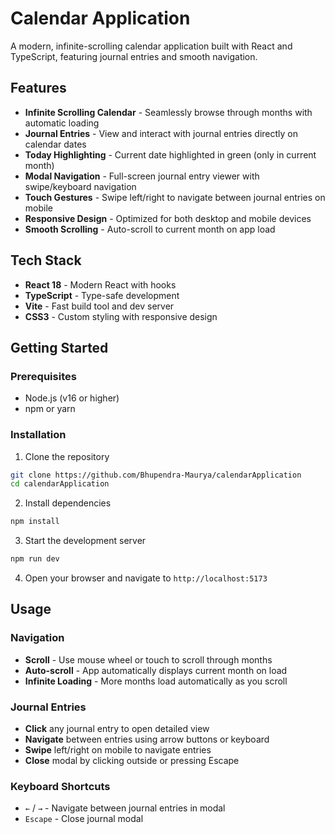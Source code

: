 # Calendar Application

A modern, infinite-scrolling calendar application built with React and TypeScript, featuring journal entries and smooth navigation.

## Features

- **Infinite Scrolling Calendar** - Seamlessly browse through months with automatic loading
- **Journal Entries** - View and interact with journal entries directly on calendar dates
- **Today Highlighting** - Current date highlighted in green (only in current month)
- **Modal Navigation** - Full-screen journal entry viewer with swipe/keyboard navigation
- **Touch Gestures** - Swipe left/right to navigate between journal entries on mobile
- **Responsive Design** - Optimized for both desktop and mobile devices
- **Smooth Scrolling** - Auto-scroll to current month on app load

## Tech Stack

- **React 18** - Modern React with hooks
- **TypeScript** - Type-safe development
- **Vite** - Fast build tool and dev server
- **CSS3** - Custom styling with responsive design

## Getting Started

### Prerequisites

- Node.js (v16 or higher)
- npm or yarn

### Installation

1. Clone the repository
```bash
git clone https://github.com/Bhupendra-Maurya/calendarApplication
cd calendarApplication
```

2. Install dependencies
```bash
npm install
```

3. Start the development server
```bash
npm run dev
```

4. Open your browser and navigate to `http://localhost:5173`

## Usage

### Navigation
- **Scroll** - Use mouse wheel or touch to scroll through months
- **Auto-scroll** - App automatically displays current month on load
- **Infinite Loading** - More months load automatically as you scroll

### Journal Entries
- **Click** any journal entry to open detailed view
- **Navigate** between entries using arrow buttons or keyboard
- **Swipe** left/right on mobile to navigate entries
- **Close** modal by clicking outside or pressing Escape

### Keyboard Shortcuts
- `←` / `→` - Navigate between journal entries in modal
- `Escape` - Close journal modal



